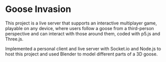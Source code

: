 # Goose Invasion

This project is a live server that supports an interactive multiplayer game, playable on any device, where users follow a goose from a third-person perspective and can interact with those around them, coded with p5.js and Three.js.

Implemented a personal client and live server with Socket.io and Node.js to host this project and used Blender to model different parts of a 3D goose.

